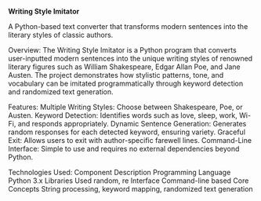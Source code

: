 **Writing Style Imitator**

A Python-based text converter that transforms modern sentences into the literary styles of classic authors.

Overview:
The Writing Style Imitator is a Python program that converts user-inputted modern sentences into the unique writing styles of renowned literary figures such as William Shakespeare, Edgar Allan Poe, and Jane Austen.
The project demonstrates how stylistic patterns, tone, and vocabulary can be imitated programmatically through keyword detection and randomized text generation.

Features:
Multiple Writing Styles: Choose between Shakespeare, Poe, or Austen.
Keyword Detection: Identifies words such as love, sleep, work, Wi-Fi, and responds appropriately.
Dynamic Sentence Generation: Generates random responses for each detected keyword, ensuring variety.
Graceful Exit: Allows users to exit with author-specific farewell lines.
Command-Line Interface: Simple to use and requires no external dependencies beyond Python.

Technologies Used:
Component	Description
Programming Language	Python 3.x
Libraries Used	random, re
Interface	Command-line based
Core Concepts	String processing, keyword mapping, randomized text generation
